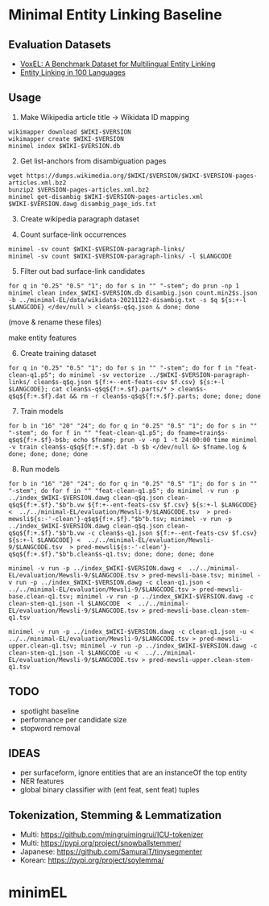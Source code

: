 # Minimal Entity Linking Baseline



## Evaluation Datasets

- [VoxEL: A Benchmark Dataset for Multilingual Entity Linking](https://figshare.com/articles/dataset/VoxEL/6539675)
- [Entity Linking in 100 Languages](https://github.com/google-research/google-research/tree/master/dense_representations_for_entity_retrieval/mel)

## Usage

1. Make Wikipedia article title -> Wikidata ID mapping
```
wikimapper download $WIKI-$VERSION
wikimapper create $WIKI-$VERSION
minimel index $WIKI-$VERSION.db
```
2. Get list-anchors from disambiguation pages
```
wget https://dumps.wikimedia.org/$WIKI/$VERSION/$WIKI-$VERSION-pages-articles.xml.bz2
bunzip2 $VERSION-pages-articles.xml.bz2
minimel get-disambig $WIKI-$VERSION-pages-articles.xml $WIKI-$VERSION.dawg disambig_page_ids.txt
```
3. Create wikipedia paragraph dataset

4. Count surface-link occurrences
```
minimel -sv count $WIKI-$VERSION-paragraph-links/
minimel -sv count $WIKI-$VERSION-paragraph-links/ -l $LANGCODE
```


5. Filter out bad surface-link candidates
```
for q in "0.25" "0.5" "1"; do for s in "" "-stem"; do prun -np 1 minimel clean index_$WIKI-$VERSION.db disambig.json count.min2$s.json -b ../minimal-EL/data/wikidata-20211122-disambig.txt -s $q ${s:+-l $LANGCODE} </dev/null > clean$s-q$q.json & done; done
```
(move & rename these files)

make entity features

6. Create training dataset 
```
for q in "0.25" "0.5" "1"; do for s in "" "-stem"; do for f in "feat-clean-q1.p5"; do minimel -sv vectorize ../$WIKI-$VERSION-paragraph-links/ clean$s-q$q.json ${f:+--ent-feats-csv $f.csv} ${s:+-l $LANGCODE}; cat clean$s-q$q${f:+.$f}.parts/* > clean$s-q$q${f:+.$f}.dat && rm -r clean$s-q$q${f:+.$f}.parts; done; done; done
```

7. Train models
```
for b in "16" "20" "24"; do for q in "0.25" "0.5" "1"; do for s in "" "-stem"; do for f in "" "feat-clean-q1.p5"; do fname=train$s-q$q${f:+.$f}-b$b; echo $fname; prun -v -np 1 -t 24:00:00 time minimel -v train clean$s-q$q${f:+.$f}.dat -b $b </dev/null &> $fname.log & done; done; done; done
```

8. Run models
```
for b in "16" "20" "24"; do for q in "0.25" "0.5" "1"; do for s in "" "-stem"; do for f in "" "feat-clean-q1.p5"; do minimel -v run -p  ../index_$WIKI-$VERSION.dawg clean-q$q.json clean-q$q${f:+.$f}."$b"b.vw ${f:+--ent-feats-csv $f.csv} ${s:+-l $LANGCODE} <  ../../minimal-EL/evaluation/Mewsli-9/$LANGCODE.tsv  > pred-mewsli${s:-'-clean'}-q$q${f:+.$f}."$b"b.tsv; minimel -v run -p  ../index_$WIKI-$VERSION.dawg clean-q$q.json clean-q$q${f:+.$f}."$b"b.vw -c clean$s-q1.json ${f:+--ent-feats-csv $f.csv} ${s:+-l $LANGCODE} <  ../../minimal-EL/evaluation/Mewsli-9/$LANGCODE.tsv  > pred-mewsli${s:-'-clean'}-q$q${f:+.$f}."$b"b.clean$s-q1.tsv; done; done; done; done

minimel -v run -p ../index_$WIKI-$VERSION.dawg <  ../../minimal-EL/evaluation/Mewsli-9/$LANGCODE.tsv > pred-mewsli-base.tsv; minimel -v run -p ../index_$WIKI-$VERSION.dawg -c clean-q1.json <  ../../minimal-EL/evaluation/Mewsli-9/$LANGCODE.tsv > pred-mewsli-base.clean-q1.tsv; minimel -v run -p ../index_$WIKI-$VERSION.dawg -c clean-stem-q1.json -l $LANGCODE  <  ../../minimal-EL/evaluation/Mewsli-9/$LANGCODE.tsv > pred-mewsli-base.clean-stem-q1.tsv

minimel -v run -p ../index_$WIKI-$VERSION.dawg -c clean-q1.json -u <  ../../minimal-EL/evaluation/Mewsli-9/$LANGCODE.tsv > pred-mewsli-upper.clean-q1.tsv; minimel -v run -p ../index_$WIKI-$VERSION.dawg -c clean-stem-q1.json -l $LANGCODE -u <  ../../minimal-EL/evaluation/Mewsli-9/$LANGCODE.tsv > pred-mewsli-upper.clean-stem-q1.tsv
```


## TODO

- spotlight baseline
- performance per candidate size
- stopword removal


## IDEAS

- per surfaceform, ignore entities that are an instanceOf the top entity
- NER features
- global binary classifier with (ent feat, sent feat) tuples

## Tokenization, Stemming & Lemmatization
- Multi: https://github.com/mingruimingrui/ICU-tokenizer
- Multi: https://pypi.org/project/snowballstemmer/
- Japanese: https://github.com/SamuraiT/tinysegmenter
- Korean: https://pypi.org/project/soylemma/
# minimEL
